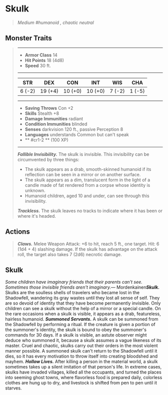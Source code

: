 # Skulk
>*Medium #humanoid , chaotic neutral*
## Monster Traits
>___
>- **Armor Class** 14
>- **Hit Points** 18 (4d8)
>- **Speed** 30 ft.
>___
>|STR|DEX|CON|INT|WIS|CHA|
>|:---:|:---:|:---:|:---:|:---:|:---:|
>|6 (-2)|19 (+4)|10 (+0)|10 (+0)|7 (-2)|1 (-5)|
>___
>- **Saving Throws** Con +2
>- **Skills** Stealth +8
>- **Damage Immunities** radiant
>- **Condition Immunities** blinded
>- **Senses** darkvision 120 ft., passive Perception 8
>- **Languages** understands Common but can't speak
>- ** #cr1-2 ** (100 XP)
>___
>***Fallible Invisibility.*** The skulk is invisible. This invisibility can be circumvented by three things:  
>- The skulk appears as a drab, smooth-skinned humanoid if its reflection can be seen in a mirror or on another surface.
>- The skulk appears as a dim, translucent form in the light of a candle made of fat rendered from a corpse whose identity is unknown.
>- Humanoid children, aged 10 and under, can see through this invisibility.
>
>***Trackless.*** The skulk leaves no tracks to indicate where it has been or where it's headed.  
>
## Actions
>***Claws.*** Melee Weapon Attack: +6 to hit, reach 5 ft., one target. Hit: 6 (1d4 + 4) slashing damage. If the skulk has advantage on the attack roll, the target also takes 7 (2d6) necrotic damage.
## Skulk
*Some children have imaginary friends that their parents can't see. Sometimes those invisible friends aren't imaginary.*— Mordenkainen***Skulk.*** Skulks are the soulless shells of travelers who became lost in the Shadowfell, wandering its gray wastes until they lost all sense of self. They are so devoid of identity that they have become permanently invisible. Only children can see a skulk without the help of a mirror or a special candle. On the rare occasions when a skulk is visible, it appears as a drab, featureless, hairless humanoid.
***Summoned Servants.*** A skulk can be summoned from the Shadowfell by performing a ritual. If the creature is given a portion of the summoner's identity, the skulk is bound to obey the summoner's commands for 30 days. If a skulk is visible, an astute observer might deduce who summoned it, because a skulk assumes a vague likeness of its master.
Cruel and chaotic, skulks carry out their orders in the most violent manner possible. A summoned skulk can't return to the Shadowfell until it dies, so it has every motivation to throw itself into creating bloodshed and mayhem.
***Hollow Lives.*** After killing a person in the material world, a skulk sometimes takes up a silent imitation of that person's life. In extreme cases, skulks have invaded villages, killed all the occupants, and turned the places into seeming ghost towns, where flavorless food is prepared daily, colorless clothes are hung up to dry, and livestock is shifted from pen to pen until it starves.